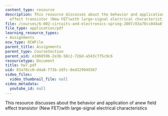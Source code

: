 ```yaml
---
content_type: resource
description: This resource discusses about the behavior and application of anew field
  effect transistor (New FET)with large-signal electrical characteristics
file: /courses/6-002-circuits-and-electronics-spring-2007/83a70cc0d4a8f73b2dfc8ed329949367_hw7.pdf
file_type: application/pdf
learning_resource_types:
- Assignments
ocw_type: OCWFile
parent_title: Assignments
parent_type: CourseSection
parent_uid: e106059b-2e3b-50c2-726d-a543c775c9c6
resourcetype: Document
title: hw7.pdf
uid: 83a70cc0-d4a8-f73b-2dfc-8ed329949367
video_files:
  video_thumbnail_file: null
video_metadata:
  youtube_id: null
---
```

This resource discusses about the behavior and application of anew field effect transistor (New FET)with large-signal electrical characteristics


